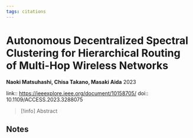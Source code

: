 ```yaml
---
tags: citations
---
```

# Autonomous Decentralized Spectral Clustering for Hierarchical Routing of Multi-Hop Wireless Networks

**Naoki Matsuhashi, Chisa Takano, Masaki Aida**
2023

link:: https://ieeexplore.ieee.org/document/10158705/
doi:: 10.1109/ACCESS.2023.3288075

> [!info] Abstract
> 



## Notes


